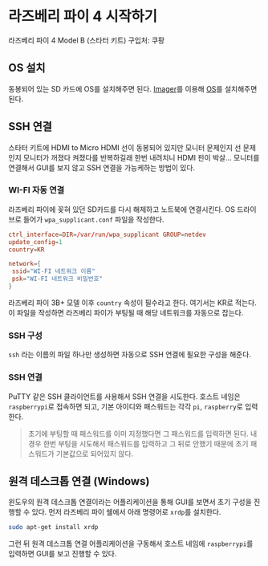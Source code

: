 # 라즈베리 파이 4 시작하기

라즈베리 파이 4 Model B (스타터 키트) 구입처: 쿠팡

## OS 설치

동봉되어 있는 SD 카드에 OS를 설치해주면 된다. [Imager](https://www.raspberrypi.org/software/)를 이용해 [OS](https://www.raspberrypi.org/software/operating-systems/)를 설치해주면 된다.

## SSH 연결

스타터 키트에 HDMI to Micro HDMI 선이 동봉되어 있지만 모니터 문제인지 선 문제인지 모니터가 꺼졌다 켜졌다를 반복하길래 한번 내려치니 HDMI 핀이 박살... 모니터를 연결해서 GUI를 보지 않고 SSH 연결을 가능케하는 방법이 있다.

### WI-FI 자동 연결

라즈베리 파이에 꽂혀 있던 SD카드를 다시 해제하고 노트북에 연결시킨다. OS 드라이브로 들어가 `wpa_supplicant.conf` 파일을 작성한다.

```conf
ctrl_interface=DIR=/var/run/wpa_supplicant GROUP=netdev
update_config=1
country=KR

network={
 ssid="WI-FI 네트워크 이름"
 psk="WI-FI 네트워크 비밀번호"
}
```

라즈베리 파이 3B+ 모델 이후 `country` 속성이 필수라고 한다. 여기서는 KR로 적는다. 이 파일을 작성하면 라즈베리 파이가 부팅될 때 해당 네트워크를 자동으로 잡는다.

### SSH 구성

`ssh` 라는 이름의 파일 하나만 생성하면 자동으로 SSH 연결에 필요한 구성을 해준다.

### SSH 연결

PuTTY 같은 SSH 클라이언트를 사용해서 SSH 연결을 시도한다. 호스트 네임은 `raspberrypi`로 접속하면 되고, 기본 아이디와 패스워드는 각각 `pi`, `raspberry`로 입력한다.

> 초기에 부팅할 때 패스워드를 이미 지정했다면 그 패스워드를 입력하면 된다. 내 경우 한번 부팅을 시도해서 패스워드를 입력하고 그 뒤로 안했기 때문에 초기 패스워드가 기본값으로 되어있지 않다.

## 원격 데스크톱 연결 (Windows)

윈도우의 원격 데스크톱 연결이라는 어플리케이션을 통해 GUI를 보면서 초기 구성을 진행할 수 있다. 먼저 라즈베리 파이 쉘에서 아래 명령어로 `xrdp`를 설치한다.

```sh
sudo apt-get install xrdp
```

그런 뒤 원격 데스크톱 연결 어플리케이션을 구동해서 호스트 네임에 `raspberrypi`를 입력하면 GUI를 보고 진행할 수 있다.
